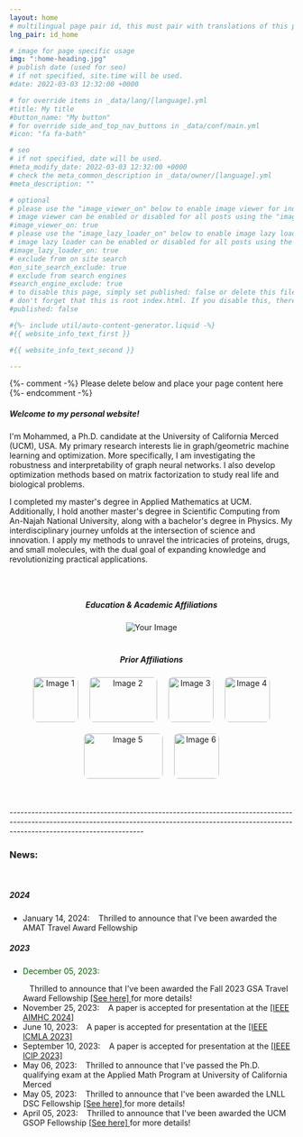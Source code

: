 ```yaml
---
layout: home
# multilingual page pair id, this must pair with translations of this page. (This name must be unique)
lng_pair: id_home

# image for page specific usage
img: ":home-heading.jpg"
# publish date (used for seo)
# if not specified, site.time will be used.
#date: 2022-03-03 12:32:00 +0000

# for override items in _data/lang/[language].yml
#title: My title
#button_name: "My button"
# for override side_and_top_nav_buttons in _data/conf/main.yml
#icon: "fa fa-bath"

# seo
# if not specified, date will be used.
#meta_modify_date: 2022-03-03 12:32:00 +0000
# check the meta_common_description in _data/owner/[language].yml
#meta_description: ""

# optional
# please use the "image_viewer_on" below to enable image viewer for individual pages or posts (_posts/ or [language]/_posts folders).
# image viewer can be enabled or disabled for all posts using the "image_viewer_posts: true" setting in _data/conf/main.yml.
#image_viewer_on: true
# please use the "image_lazy_loader_on" below to enable image lazy loader for individual pages or posts (_posts/ or [language]/_posts folders).
# image lazy loader can be enabled or disabled for all posts using the "image_lazy_loader_posts: true" setting in _data/conf/main.yml.
#image_lazy_loader_on: true
# exclude from on site search
#on_site_search_exclude: true
# exclude from search engines
#search_engine_exclude: true
# to disable this page, simply set published: false or delete this file
# don't forget that this is root index.html. If you disable this, there will be no index.html page to open
#published: false

#{%- include util/auto-content-generator.liquid -%}
#{{ website_info_text_first }}

#{{ website_info_text_second }}

---
```


{%- comment -%} Please delete below and place your page content here {%- endcomment -%}


<!-- <h1 style="text-align: center;"> Mohammed J. Aburidi </h1>	
<h3 style="text-align: center;"> Ph.D. Candidate </h3>	--> 


<h5> Welcome to my personal website! </h5>     

<p> I'm Mohammed, a Ph.D. candidate at the University of California Merced (UCM), USA. My primary research interests lie in graph/geometric machine learning and optimization. More specifically, I am investigating the robustness and interpretability of graph neural networks. I also develop optimization methods based on matrix factorization to study real life and biological problems. <br>     




<p> I completed my master's degree in Applied Mathematics at UCM. Additionally, I hold another master's degree in Scientific Computing from An-Najah National University, along with a bachelor's degree in Physics. My interdisciplinary journey unfolds at the intersection of science and innovation. I apply my methods to unravel the intricacies of proteins, drugs, and small molecules, with the dual goal of expanding knowledge and revolutionizing practical applications. <br>      


<div style="height: 30px;"></div>


<html lang="en">
<head>
  <meta charset="UTF-8">
  <meta name="viewport" content="width=device-width, initial-scale=1.0">
  <title>Education & Academic Affiliations</title>
</head>
<body>

  <h5 style="text-align: center; font-weight: bold;">Education & Academic Affiliations</h5>

  <div style="text-align: center;">
    <img src="../assets/img/home/ucm.png" alt="Your Image" style="max-width: 30%; height: auto;"/>
  </div>

</body>
</html>


<div style="height: 20px;"></div>


  <h5 style="text-align: center; font-weight: bold;">Prior Affiliations</h5>



<div style="text-align: center; display: flex; flex-wrap: wrap; justify-content: center; gap: 20px; margin-top: 20px;">
    <img src="../assets/img/home/img1.jpg" alt="Image 1" style="width: 80px; height: 80px; object-fit: cover; border-radius: 8px;">
    <img src="../assets/img/home/img2.jpg" alt="Image 2" style="width: 120px; height: 80px; object-fit: cover; border-radius: 8px;">
    <img src="../assets/img/home/img3.jpg" alt="Image 3" style="width: 80px; height: 80px; object-fit: cover; border-radius: 8px;">
    <img src="../assets/img/home/img4.jpg" alt="Image 4" style="width: 80px; height: 80px; object-fit: cover; border-radius: 8px;">
    <img src="../assets/img/home/img5.png" alt="Image 5" style="width: 140px; height: 80px; object-fit: cover; border-radius: 8px;">
    <img src="../assets/img/home/img6.png" alt="Image 6" style="width: 80px; height: 80px; object-fit: cover; border-radius: 8px;">
</div>


<br>  
<br>  
<br> 
-------------------------------------------------------------------------------------------------------------------------------------------------------------------------------------------------
  
<h3> News: </h3> <br>   

<h5> 2024 </h5> 
<ul>
  <li>  January 14, 2024: &nbsp;&nbsp; Thrilled to announce that I've been awarded the AMAT Travel Award Fellowship  </li>
</ul>

<h5> 2023 </h5> 
<ul>
   <li> <p style="color: darkgreen;">December 05, 2023: </p> 
  &nbsp;&nbsp; Thrilled to announce that I've been awarded the Fall 2023 GSA Travel Award Fellowship <a href="https://gsa.ucmerced.edu/funding/travel-awards"> [See here] </a> for more details! </li>
  <li> November 25, 2023: &nbsp;&nbsp; A paper is accepted for presentation at the <a href="https://www.aimhc.org/"> [IEEE AIMHC 2024] </a> </li> 
 <li> June 10, 2023: &nbsp;&nbsp; A paper is accepted for presentation at the <a href="https://www.icmla-conference.org/icmla23/"> [IEEE ICMLA 2023] </a> </li> 
  <li> September 10, 2023: &nbsp;&nbsp; A paper is accepted for presentation at the <a href="https://2023.ieeeicip.org/"> [IEEE ICIP 2023] </a> </li> 

<li>  May 06, 2023: &nbsp;&nbsp; Thrilled to announce that I've passed the Ph.D. qualifying exam at the Applied Math Program at University of California Merced </li>
   <li>  May 05, 2023: &nbsp;&nbsp; Thrilled to announce that I've been awarded the LNLL DSC Fellowship <a href="https://data-science.llnl.gov/dsc"> [See here] </a> for more details! </li>
   <li>  April 05, 2023: &nbsp;&nbsp; Thrilled to announce that I've been awarded the UCM GSOP Fellowship <a href="https://graduatedivision.ucmerced.edu/financial-support/internal-fellowships/graduate-student-opportunity-program"> [See here] </a> for more details! </li>
   

  
</ul>














